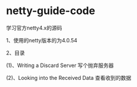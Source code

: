 # netty-guide-code
学习官方netty4.x的源码

1、使用的netty版本的为4.0.54

2、目录

(1)、Writing a Discard Server 写个抛弃服务器

(2)、Looking into the Received Data 查看收到的数据
